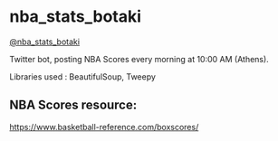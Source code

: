 # nba_stats_botaki

[@nba_stats_botaki](https://twitter.com/nbascoresbotaki)

Twitter bot, posting NBA Scores every morning at 10:00 AM (Athens).

Libraries used : BeautifulSoup, Tweepy

## NBA Scores resource:
https://www.basketball-reference.com/boxscores/
